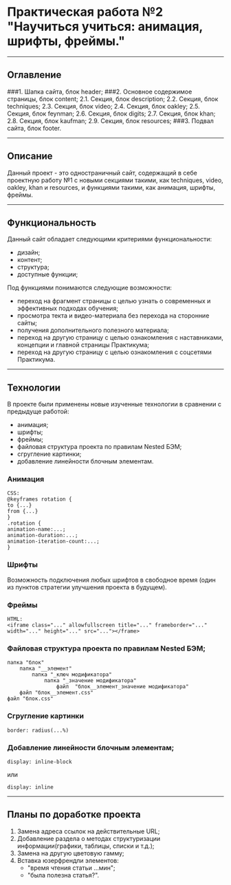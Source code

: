 # Практическая работа №2 "Научиться учиться: анимация, шрифты, фреймы."

---

## Оглавление

###1. Шапка сайта, блок header;
###2. Основное содержимое страницы, блок content;
   2.1. Секция, блок description;
   2.2. Секция, блок techniques;
   2.3. Секция, блок video;
   2.4. Секция, блок oakley;
   2.5. Секция, блок feynman;
   2.6. Секция, блок digits;
   2.7. Секция, блок khan;
   2.8. Секция, блок kaufman;
   2.9. Секция, блок resources;
###3. Подвал сайта, блок footer.

---

## Описание

Данный проект - это одностраничный сайт, содержащий в себе проектную работу №1 с новыми секциями такими, как techniques, video, oakley, khan и resources, и функциями такими, как анимация, шрифты, фреймы.

---

## Функциональность

Данный сайт обладает следующими критериями функциональности:
- дизайн;
- контент;
- структура;
- доступные функции;

Под функциями понимаются следующие возможности:
- переход на фрагмент страницы с целью узнать о современных и эффективных подходах обучения;
- просмотра текта и видео-материала без перехода на сторонние сайты;
- получения дополнительного полезного материала;
- переход на другую страницу с целью ознакомления с наставниками, концепции и главной страницы Практикума;
- переход на другую страницу с целью ознакомления с соцсетями Практикума.

---

## Технологии

В проекте были применены новые изученные технологии в сравнении с предыдуще работой:
- анимация;
- шрифты;
- фреймы;
- файловая структура проекта по правилам Nested БЭМ;
- сгругление картинки;
- добавление линейности блочным элементам.


### Анимация

```
CSS:
@keyframes rotation {
to {...}
from {...}
}
.rotation {
animation-name:...;
animation-duration:...;
animation-iteration-count:...;
}
```


### Шрифты

Возможность подключения любых шрифтов в свободное время (один из пунктов стратегии улучшения проекта в будущем).


### Фреймы

```
HTML:
<iframe class="..." allowfullscreen title="..." frameborder="..." width="..." height="..." src="..."></frame>
```


### Файловая структура проекта по правилам Nested БЭМ;

```
папка "блок"
    папка "__элемент"
        папка "_ключ модификатора"
            папка "_значение модификатора"
                файл  "блок__элемент_значение модификатора"
    файл "блок__элемент.css"
файл "блок.css"
```


### Сгругление картинки

```
border: radius(...%)
```


### Добавление линейности блочным элементам;
```
display: inline-block
```
или
```
display: inline
```

---

## Планы по доработке проекта

1. Замена адреса ссылок на действительные URL;
2. Добавление раздела о методах структуризации информации(графики, таблицы, списки и т.д.);
3. Замена на другую цветовую гамму;
4. Вставка юзерфрендли элементов:
   - "время чтения статьи ...мин";
   - "была полезна статья?".
